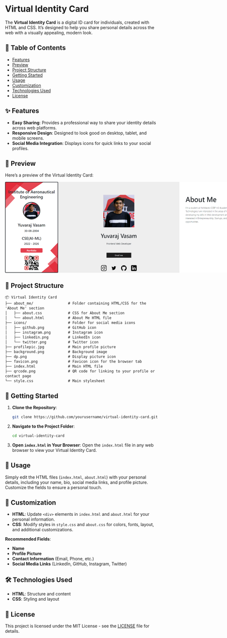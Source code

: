 
# Virtual Identity Card

The **Virtual Identity Card** is a digital ID card for individuals, created with HTML and CSS. It’s designed to help you share personal details across the web with a visually appealing, modern look.

## 📖 Table of Contents
- [Features](#features)
- [Preview](#preview)
- [Project Structure](#project-structure)
- [Getting Started](#getting-started)
- [Usage](#usage)
- [Customization](#customization)
- [Technologies Used](#technologies-used)
- [License](#license)

## ✨ Features
- **Easy Sharing**: Provides a professional way to share your identity details across web platforms.
- **Responsive Design**: Designed to look good on desktop, tablet, and mobile screens.
- **Social Media Integration**: Displays icons for quick links to your social profiles.

## 📸 Preview
Here’s a preview of the Virtual Identity Card:

<div style="display: flex; justify-content: space-between;">
  <img src="screenshot_1.png" height="300">
  <img src="screenshot_2.png" height="300" width="400">
  <img src="screenshot_3.png" height="300" width="400">
</div>



## 📁 Project Structure

```plaintext
📦 Virtual Identity Card
├── about_me/                # Folder containing HTML/CSS for the 'About Me' section
│   ├── about.css            # CSS for About Me section
│   └── about.html           # About Me HTML file
├── icons/                   # Folder for social media icons
│   ├── github.png           # GitHub icon
│   ├── instagram.png        # Instagram icon
│   ├── linkedin.png         # LinkedIn icon
│   └── twitter.png          # Twitter icon
├── profilepic.jpg           # Main profile picture
├── background.png           # Background image
├── dp.png                   # Display picture icon
├── favicon.png              # Favicon icon for the browser tab
├── index.html               # Main HTML file
├── qrcode.png               # QR code for linking to your profile or contact page
└── style.css                # Main stylesheet
```

## 🚀 Getting Started

1. **Clone the Repository**:
    ```bash
    git clone https://github.com/yourusername/virtual-identity-card.git
    ```
2. **Navigate to the Project Folder**:
    ```bash
    cd virtual-identity-card
    ```
3. **Open `index.html` in Your Browser**:
    Open the `index.html` file in any web browser to view your Virtual Identity Card.

## 🎉 Usage
Simply edit the HTML files (`index.html`, `about.html`) with your personal details, including your name, bio, social media links, and profile picture. Customize the fields to ensure a personal touch.

## 🎨 Customization

- **HTML**: Update `<div>` elements in `index.html` and `about.html` for your personal information.
- **CSS**: Modify styles in `style.css` and `about.css` for colors, fonts, layout, and additional customizations.

**Recommended Fields**:
- **Name**
- **Profile Picture**
- **Contact Information** (Email, Phone, etc.)
- **Social Media Links** (LinkedIn, GitHub, Instagram, Twitter)

## 🛠️ Technologies Used
- **HTML**: Structure and content
- **CSS**: Styling and layout

## 📄 License
This project is licensed under the MIT License - see the [LICENSE](./LICENSE) file for details.

